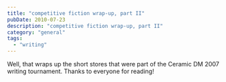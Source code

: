 ```yaml
---
title: "competitive fiction wrap-up, part II"
pubDate: 2010-07-23
description: "competitive fiction wrap-up, part II"
category: "general"
tags:
  - "writing"
---
```


Well, that wraps up the short stores that were part of the Ceramic DM 2007 writing tournament. Thanks to everyone for reading!
